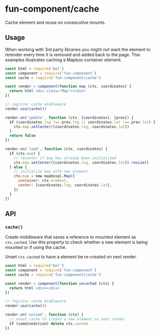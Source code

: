 # fun-component/cache

Cache element and reuse on consecutive mounts.

## Usage

When working with 3rd party libraries you might *not* want the element to rerender every time it is removed and added back to the page. This examples illustrates caching a Mapbox container element.

```javascript
const html = require('bel')
const component = require('fun-component')
const cache = require('fun-component/cache')

const render = component(function map (ctx, coordinates) {
  return html`<div class="Map"></div>`
})

// register cache middleware
render.use(cache())

render.on('update', function (ctx, [coordinates], [prev]) {
  if (coordinates.lng !== prev.lng || coordinates.lat !== prev.lat) {
    ctx.map.setCenter([coordinates.lng, coordinates.lat])
  }
  return false
})

render.on('load', function (ctx, coordinates) {
  if (ctx.map) {
    // recenter if map has already been initialized
    ctx.map.setCenter([coordinates.lng, coordinates.lat]).resize()
  } else {
    // initialize map with new element
    ctx.map = new mapboxgl.Map({
      container: ctx.element,
      center: [coordinates.lng, coordinates.lat],
    })
  }
})
```

## API

### `cache()`

Create middleware that saves a reference to mounted element as `ctx.cached`. Use this property to check whether a new element is being mounted or if using the cache.

Unset `ctx.cached` to have a element be re-created on next render.

```javascript
const html = require('bel')
const component = require('fun-component')
const cache = require('fun-component/cache')

const render = component(function uncached (ctx) {
  return html`<div></div>`
})

// register cache middleware
render.use(cache())

render.on('unload', function (ctx) {
  // unset cache to create a new element on next render
  if (someCondition) delete ctx.cached
})
```
